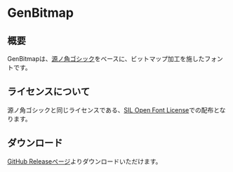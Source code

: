 # GenBitmap

## 概要
GenBitmapは、[源ノ角ゴシック](https://github.com/adobe-fonts/source-han-sans)をベースに、ビットマップ加工を施したフォントです。

## ライセンスについて
源ノ角ゴシックと同じライセンスである、[SIL Open Font License](https://openfontlicense.org)での配布となります。

## ダウンロード
[GitHub Releaseページ](https://github.com/akashiyaki01c/GenBitmap/releases)よりダウンロードいただけます。

<style>v
@font-face {
	font-family: "_GenBitmap";
	src: url("https://cdn.jsdelivr.net/gh/akashiyaki01c/GenBitmap/output/GenBitmap.woff2") format("woff2");
}
:root {
	font-family: "_GenBitmap";
}
</style>